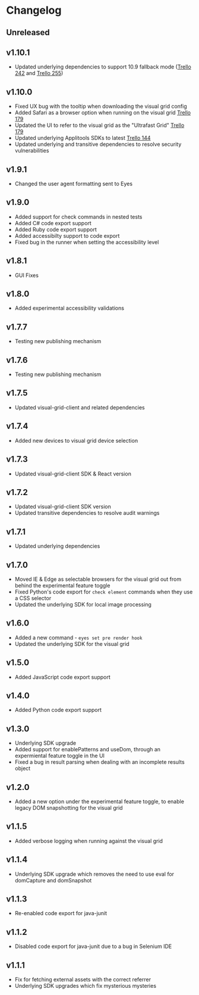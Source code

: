 # Changelog

## Unreleased

## v1.10.1
- Updated underlying dependencies to support 10.9 fallback mode ([Trello 242](https://trello.com/c/540knBrZ) and [Trello 255](https://trello.com/c/M9o24k6d))

## v1.10.0
- Fixed UX bug with the tooltip when downloading the visual grid config
- Added Safari as a browser option when running on the visual grid [Trello 179](https://trello.com/c/h8KIkB4x)
- Updated the UI to refer to the visual grid as the "Ultrafast Grid" [Trello 179](https://trello.com/c/h8KIkB4x)
- Updated underlying Applitools SDKs to latest [Trello 144](https://trello.com/c/TiUiXE26)
- Updated underlying and transitive dependencies to resolve security vulnerabilities

## v1.9.1
- Changed the user agent formatting sent to Eyes

## v1.9.0
- Added support for check commands in nested tests
- Added C# code export support
- Added Ruby code export support
- Added accessibilty support to code export
- Fixed bug in the runner when setting the accessibility level

## v1.8.1
- GUI Fixes

## v1.8.0
- Added experimental accessibility validations

## v1.7.7
- Testing new publishing mechanism

## v1.7.6
- Testing new publishing mechanism

## v1.7.5
- Updated visual-grid-client and related dependencies

## v1.7.4
- Added new devices to visual grid device selection

## v1.7.3
- Updated visual-grid-client SDK & React version

## v1.7.2
- Updated visual-grid-client SDK version
- Updated transitive dependencies to resolve audit warnings

## v1.7.1
- Updated underlying dependencies

## v1.7.0
- Moved IE & Edge as selectable browsers for the visual grid out from behind the experimental feature toggle
- Fixed Python's code export for `check element` commands when they use a CSS selector
- Updated the underlying SDK for local image processing

## v1.6.0
- Added a new command - `eyes set pre render hook`
- Updated the underlying SDK for the visual grid

## v1.5.0
- Added JavaScript code export support

## v1.4.0
- Added Python code export support

## v1.3.0
- Underlying SDK upgrade
- Added support for enablePatterns and useDom, through an expermiental feature toggle in the UI
- Fixed a bug in result parsing when dealing with an incomplete results object

## v1.2.0
- Added a new option under the experimental feature toggle, to enable legacy DOM snapshotting for the visual grid

## v1.1.5
- Added verbose logging when running against the visual grid

## v1.1.4
- Underlying SDK upgrade which removes the need to use eval for domCapture and domSnapshot

## v1.1.3
- Re-enabled code export for java-junit

## v1.1.2
- Disabled code export for java-junit due to a bug in Selenium IDE

## v1.1.1
- Fix for fetching external assets with the correct referrer
- Underlying SDK upgrades which fix mysterious mysteries
